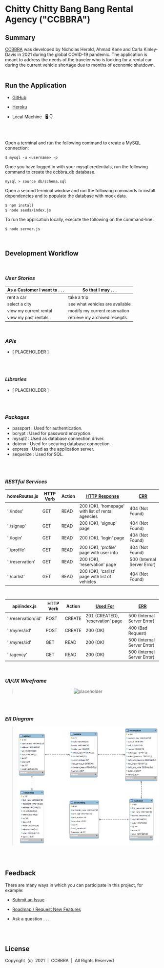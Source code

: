 # Chitty Chitty Bang Bang Rental Agency ("CCBBRA")

## Summary

[CCBBRA](https://ckinleydavis.github.io/ccbbra/) was developed by Nicholas Herold, Ahmad Kane and Carla Kinley-Davis in 2021 during the global COVID-19 pandemic. The application is meant to address the needs of the traveler who is looking for a rental car during the current vehicle shortage due to months of economic shutdown. 
<br/>
<br/>

## Run the Application

* [GitHub](https://ckinleydavis.github.io/ccbbra/)

* [Heroku](https://placeholder)

* Local Machine &nbsp; <g-emoji class="g-emoji" alias="desktop_computer" fallback-src="https://github.githubassets.com/images/icons/emoji/unicode/1f5a5.png">🖥️</g-emoji>&nbsp;<g-emoji class="g-emoji" alias="point_down" fallback-src="https://github.githubassets.com/images/icons/emoji/unicode/1f447.png">👇</g-emoji>
<br/>
<br/>

Open a terminal and run the following command to create a MySQL connection:  

    $ mysql -u <username> -p

Once you have logged in with your mysql credentials, run the following command to create the ccbbra_db database.

    mysql > source db/schema.sql

Open a second terminal window and run the following commands to install dependencies and to populate the database with mock data.

    $ npm install
    $ node seeds/index.js

To run the application locally, execute the following on the command-line:

    $ node server.js
<br/>

## Development Workflow
<br/>

### _User Stories_
As a Customer I want to . . . | So that I may . . .
----------------------------- | -----------------------------
rent a car                    | take a trip
select a city                 | see what vehicles are available
view my current rental        | modify my current reservation
view my past rentals          | retrieve my archived receipts
<br/>

### _APIs_
 * [ PLACEHOLDER ]
<br/>
<br/>

### _Libraries_
 * [ PLACEHOLDER ]
<br/>
<br/>

### _Packages_
 * passport : Used for authentication.
 * bcrypt : Used for password encryption.
 * mysql2 : Used as database connection driver.
 * dotenv : Used for securing database connection.
 * express : Used as the application server.
 * sequelize : Used for SQL.
<br/>
<br/>

### _RESTful Services_
homeRoutes.js | HTTP Verb | Action | [HTTP Response](https://developer.mozilla.org/en-US/docs/Web/HTTP/Status) | [ERR](https://developer.mozilla.org/en-US/docs/Web/HTTP/Status)
--- | --------- | ------ | --------- | ----
'./index' | GET | READ | 200 (OK), 'homepage' with list of rental agencies | 404 (Not Found)
'./signup' | GET | READ | 200 (OK), 'signup' page | 404 (Not Found)
'./login' | GET | READ | 200 (OK), 'login' page | 404 (Not Found)
'./profile' | GET | READ | 200 (OK), 'profile' page with user info | 404 (Not Found)
'./reservation' | GET | READ | 200 (OK), 'reservation' page | 500 (Internal Server Error)
'./carlist' | GET | READ | 200 (OK), 'carlist' page with list of vehicles | 404 (Not Found)
<br/>

api/index.js | HTTP Verb | Action | [Used For](https://developer.mozilla.org/en-US/docs/Web/HTTP/Status) | [ERR](https://developer.mozilla.org/en-US/docs/Web/HTTP/Status)
--- | --------- | ------ | --------- | ----
'./reservation/:id' | POST | CREATE | 201 (CREATED), 'reservation' page | 500 (Internal Server Error)
'./myres/:id' | POST | CREATE | 200 (OK) | 400 (Bad Request) 
'./myres/:id' | GET | READ | 200 (OK) | 500 (Internal Server Error) 
'./agency' | GET | READ | 200 (OK) | 500 (Internal Server Error) 
<br/>

### _UI/UX Wireframe_
<blockquote align="center">
<img src="https://www.lipsum.com/images/banners/white_250x250.gif" alt="placeholder">
</blockquote>
<br/>
<br/>

### _ER Diagram_
<blockquote align="center">
  <img alt="VS Code in action" src="./db/ccbbra_model.png">
</blockquote> 
<br/>
<br/>

## Feedback

There are many ways in which you can participate in this project, for example:

* [Submit an Issue](https://github.com/ckinleydavis/ccbbra/issues)

* [Roadmap / Request New Features](https://github.com/ckinleydavis/ccbbra/wiki)

* Ask a question . . .
<br/>
<br/>

## License

Copyright &nbsp;(c)&nbsp; 2021 &nbsp;| &nbsp;CCBBRA&nbsp; | &nbsp;All Rights Reserved
